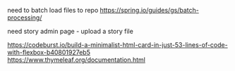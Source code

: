 need to batch load files to repo
https://spring.io/guides/gs/batch-processing/

need story admin page - upload a story file


https://codeburst.io/build-a-minimalist-html-card-in-just-53-lines-of-code-with-flexbox-b40801927eb5
https://www.thymeleaf.org/documentation.html
